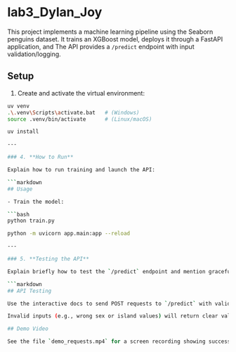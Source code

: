 # lab3_Dylan_Joy

This project implements a machine learning pipeline using the Seaborn penguins dataset. It trains an XGBoost model, deploys it through a FastAPI application, and The API provides a `/predict` endpoint with input validation/logging.

## Setup

1. Create and activate the virtual environment:

```bash
uv venv
.\.venv\Scripts\activate.bat   # (Windows)
source .venv/bin/activate      # (Linux/macOS)

uv install

---

### 4. **How to Run**

Explain how to run training and launch the API:

```markdown
## Usage

- Train the model:

```bash
python train.py

python -m uvicorn app.main:app --reload

---

### 5. **Testing the API**

Explain briefly how to test the `/predict` endpoint and mention graceful failure:

```markdown
## API Testing

Use the interactive docs to send POST requests to `/predict` with valid penguin features.

Invalid inputs (e.g., wrong sex or island values) will return clear validation errors.

## Demo Video

See the file `demo_requests.mp4` for a screen recording showing successful and failed API requests.
